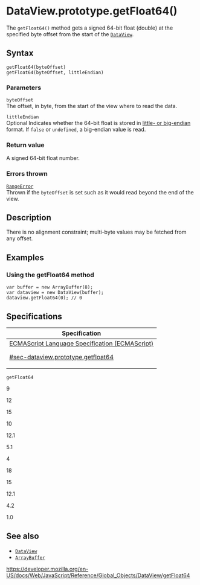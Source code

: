 # DataView.prototype.getFloat64()

The `getFloat64()` method gets a signed 64-bit float (double) at the specified byte offset from the start of the [`DataView`](../dataview).

## Syntax

    getFloat64(byteOffset)
    getFloat64(byteOffset, littleEndian)

### Parameters

`byteOffset`  
The offset, in byte, from the start of the view where to read the data.

`littleEndian`  
<span class="badge inline optional">Optional</span> Indicates whether the 64-bit float is stored in [little- or big-endian](https://developer.mozilla.org/en-US/docs/Glossary/Endianness) format. If `false` or `undefined`, a big-endian value is read.

### Return value

A signed 64-bit float number.

### Errors thrown

[`RangeError`](../rangeerror)  
Thrown if the `byteOffset` is set such as it would read beyond the end of the view.

## Description

There is no alignment constraint; multi-byte values may be fetched from any offset.

## Examples

### Using the getFloat64 method

    var buffer = new ArrayBuffer(8);
    var dataview = new DataView(buffer);
    dataview.getFloat64(0); // 0

## Specifications

<table><thead><tr class="header"><th>Specification</th></tr></thead><tbody><tr class="odd"><td><a href="https://tc39.es/ecma262/#sec-dataview.prototype.getfloat64">ECMAScript Language Specification (ECMAScript) 
<br/>

<span class="small">#sec-dataview.prototype.getfloat64</span></a></td></tr></tbody></table>

`getFloat64`

9

12

15

10

12.1

5.1

4

18

15

12.1

4.2

1.0

## See also

-   [`DataView`](../dataview)
-   [`ArrayBuffer`](../arraybuffer)

<a href="https://developer.mozilla.org/en-US/docs/Web/JavaScript/Reference/Global_Objects/DataView/getFloat64" class="_attribution-link">https://developer.mozilla.org/en-US/docs/Web/JavaScript/Reference/Global_Objects/DataView/getFloat64</a>
